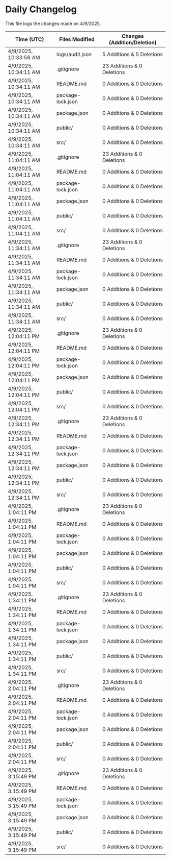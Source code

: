 # Daily Changelog

This file logs the changes made on 4/9/2025.

| Time (UTC)             | Files Modified                    | Changes (Addition/Deletion) |
|------------------------|-----------------------------------|-----------------------------|
| 4/9/2025, 10:33:56 AM | logs/audit.json | 5 Additions & 5 Deletions |
| 4/9/2025, 10:34:11 AM | .gitignore | 23 Additions & 0 Deletions|
| 4/9/2025, 10:34:11 AM | README.md | 0 Additions & 0 Deletions|
| 4/9/2025, 10:34:11 AM | package-lock.json | 0 Additions & 0 Deletions|
| 4/9/2025, 10:34:11 AM | package.json | 0 Additions & 0 Deletions|
| 4/9/2025, 10:34:11 AM | public/ | 0 Additions & 0 Deletions|
| 4/9/2025, 10:34:11 AM | src/ | 0 Additions & 0 Deletions|
| 4/9/2025, 11:04:11 AM | .gitignore | 23 Additions & 0 Deletions|
| 4/9/2025, 11:04:11 AM | README.md | 0 Additions & 0 Deletions|
| 4/9/2025, 11:04:11 AM | package-lock.json | 0 Additions & 0 Deletions|
| 4/9/2025, 11:04:11 AM | package.json | 0 Additions & 0 Deletions|
| 4/9/2025, 11:04:11 AM | public/ | 0 Additions & 0 Deletions|
| 4/9/2025, 11:04:11 AM | src/ | 0 Additions & 0 Deletions|
| 4/9/2025, 11:34:11 AM | .gitignore | 23 Additions & 0 Deletions|
| 4/9/2025, 11:34:11 AM | README.md | 0 Additions & 0 Deletions|
| 4/9/2025, 11:34:11 AM | package-lock.json | 0 Additions & 0 Deletions|
| 4/9/2025, 11:34:11 AM | package.json | 0 Additions & 0 Deletions|
| 4/9/2025, 11:34:11 AM | public/ | 0 Additions & 0 Deletions|
| 4/9/2025, 11:34:11 AM | src/ | 0 Additions & 0 Deletions|
| 4/9/2025, 12:04:11 PM | .gitignore | 23 Additions & 0 Deletions|
| 4/9/2025, 12:04:11 PM | README.md | 0 Additions & 0 Deletions|
| 4/9/2025, 12:04:11 PM | package-lock.json | 0 Additions & 0 Deletions|
| 4/9/2025, 12:04:11 PM | package.json | 0 Additions & 0 Deletions|
| 4/9/2025, 12:04:11 PM | public/ | 0 Additions & 0 Deletions|
| 4/9/2025, 12:04:11 PM | src/ | 0 Additions & 0 Deletions|
| 4/9/2025, 12:34:11 PM | .gitignore | 23 Additions & 0 Deletions|
| 4/9/2025, 12:34:11 PM | README.md | 0 Additions & 0 Deletions|
| 4/9/2025, 12:34:11 PM | package-lock.json | 0 Additions & 0 Deletions|
| 4/9/2025, 12:34:11 PM | package.json | 0 Additions & 0 Deletions|
| 4/9/2025, 12:34:11 PM | public/ | 0 Additions & 0 Deletions|
| 4/9/2025, 12:34:11 PM | src/ | 0 Additions & 0 Deletions|
| 4/9/2025, 1:04:11 PM | .gitignore | 23 Additions & 0 Deletions|
| 4/9/2025, 1:04:11 PM | README.md | 0 Additions & 0 Deletions|
| 4/9/2025, 1:04:11 PM | package-lock.json | 0 Additions & 0 Deletions|
| 4/9/2025, 1:04:11 PM | package.json | 0 Additions & 0 Deletions|
| 4/9/2025, 1:04:11 PM | public/ | 0 Additions & 0 Deletions|
| 4/9/2025, 1:04:11 PM | src/ | 0 Additions & 0 Deletions|
| 4/9/2025, 1:34:11 PM | .gitignore | 23 Additions & 0 Deletions|
| 4/9/2025, 1:34:11 PM | README.md | 0 Additions & 0 Deletions|
| 4/9/2025, 1:34:11 PM | package-lock.json | 0 Additions & 0 Deletions|
| 4/9/2025, 1:34:11 PM | package.json | 0 Additions & 0 Deletions|
| 4/9/2025, 1:34:11 PM | public/ | 0 Additions & 0 Deletions|
| 4/9/2025, 1:34:11 PM | src/ | 0 Additions & 0 Deletions|
| 4/9/2025, 2:04:11 PM | .gitignore | 23 Additions & 0 Deletions|
| 4/9/2025, 2:04:11 PM | README.md | 0 Additions & 0 Deletions|
| 4/9/2025, 2:04:11 PM | package-lock.json | 0 Additions & 0 Deletions|
| 4/9/2025, 2:04:11 PM | package.json | 0 Additions & 0 Deletions|
| 4/9/2025, 2:04:11 PM | public/ | 0 Additions & 0 Deletions|
| 4/9/2025, 2:04:11 PM | src/ | 0 Additions & 0 Deletions|
| 4/9/2025, 3:15:49 PM | .gitignore | 23 Additions & 0 Deletions|
| 4/9/2025, 3:15:49 PM | README.md | 0 Additions & 0 Deletions|
| 4/9/2025, 3:15:49 PM | package-lock.json | 0 Additions & 0 Deletions|
| 4/9/2025, 3:15:49 PM | package.json | 0 Additions & 0 Deletions|
| 4/9/2025, 3:15:49 PM | public/ | 0 Additions & 0 Deletions|
| 4/9/2025, 3:15:49 PM | src/ | 0 Additions & 0 Deletions|
